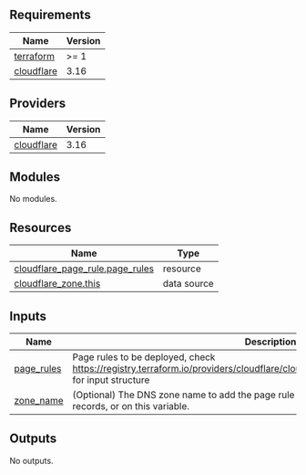 ## Requirements

| Name | Version |
|------|---------|
| <a name="requirement_terraform"></a> [terraform](#requirement\_terraform) | >= 1 |
| <a name="requirement_cloudflare"></a> [cloudflare](#requirement\_cloudflare) | 3.16 |

## Providers

| Name | Version |
|------|---------|
| <a name="provider_cloudflare"></a> [cloudflare](#provider\_cloudflare) | 3.16 |

## Modules

No modules.

## Resources

| Name | Type |
|------|------|
| [cloudflare_page_rule.page_rules](https://registry.terraform.io/providers/cloudflare/cloudflare/3.16/docs/resources/page_rule) | resource |
| [cloudflare_zone.this](https://registry.terraform.io/providers/cloudflare/cloudflare/3.16/docs/data-sources/zone) | data source |

## Inputs

| Name | Description | Type | Default | Required |
|------|-------------|------|---------|:--------:|
| <a name="input_page_rules"></a> [page\_rules](#input\_page\_rules) | Page rules to be deployed, check https://registry.terraform.io/providers/cloudflare/cloudflare/latest/docs/resources/page_rule for input structure | `list(any)` | n/a | yes |
| <a name="input_zone_name"></a> [zone\_name](#input\_zone\_name) | (Optional) The DNS zone name to add the page rule to. Must be specified as zone\_id on the records, or on this variable. | `string` | `""` | no |

## Outputs

No outputs.
